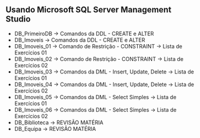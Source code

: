## Usando Microsoft SQL Server Management Studio

- DB_PrimeiroDB -> Comandos da DDL - CREATE e ALTER
- DB_Imoveis    -> Comandos da DDL - CREATE e ALTER
- DB_Imoveis_01 -> Comando de Restrição - CONSTRAINT -> Lista de Exercícios 01
- DB_Imoveis_02 -> Comando de Restrição - CONSTRAINT -> Lista de Exercícios 02
- DB_Imoveis_03 -> Comandos da DML - Insert, Update, Delete -> Lista de Exercícios 01
- DB_Imoveis_04 -> Comandos da DML - Insert, Update, Delete -> Lista de Exercícios 02
- DB_Imoveis_05 -> Comandos da DML - Select Simples -> Lista de Exercícios 01
- DB_Imoveis_06 -> Comandos da DML - Select Simples -> Lista de Exercícios 02
- DB_Biblioteca -> REVISÃO MATÉRIA
- DB_Equipa -> REVISÃO MATÉRIA

